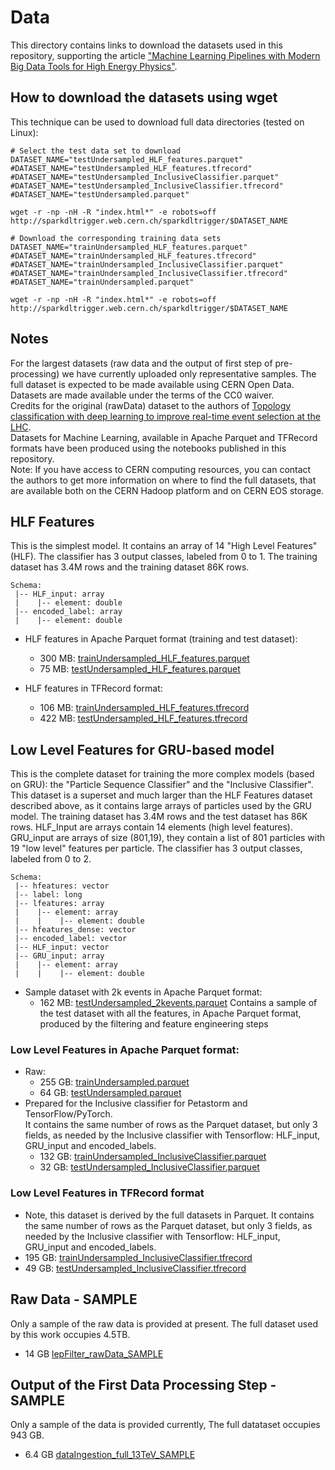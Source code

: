 # Data

This directory contains links to download the datasets used in this repository, supporting the article
["Machine Learning Pipelines with Modern Big Data Tools for High Energy Physics"](https://rdcu.be/b4Wk9).  

## How to download the datasets using wget
This technique can be used to download full data directories (tested on Linux):
```
# Select the test data set to download
DATASET_NAME="testUndersampled_HLF_features.parquet"
#DATASET_NAME="testUndersampled_HLF_features.tfrecord"
#DATASET_NAME="testUndersampled_InclusiveClassifier.parquet"
#DATASET_NAME="testUndersampled_InclusiveClassifier.tfrecord"
#DATASET_NAME="testUndersampled.parquet"

wget -r -np -nH -R "index.html*" -e robots=off http://sparkdltrigger.web.cern.ch/sparkdltrigger/$DATASET_NAME

# Download the corresponding training data sets
DATASET_NAME="trainUndersampled_HLF_features.parquet"
#DATASET_NAME="trainUndersampled_HLF_features.tfrecord"
#DATASET_NAME="trainUndersampled_InclusiveClassifier.parquet"
#DATASET_NAME="trainUndersampled_InclusiveClassifier.tfrecord"
#DATASET_NAME="trainUndersampled.parquet"

wget -r -np -nH -R "index.html*" -e robots=off http://sparkdltrigger.web.cern.ch/sparkdltrigger/$DATASET_NAME
```

## Notes
For the largest datasets (raw data and the output of first step of pre-processing) we have currently uploaded
only representative samples. The full dataset is expected to be made available using CERN Open Data.
Datasets are made available under the terms of the CC0 waiver.   
Credits for the original (rawData) dataset to the authors of [Topology classification with deep learning to improve real-time event selection at the LHC](https://link.springer.com/epdf/10.1007/s41781-019-0028-1?author_access_token=eTrqfrCuFIP2vF4nDLnFfPe4RwlQNchNByi7wbcMAY7NPT1w8XxcX1ECT83E92HWx9dJzh9T9_y5Vfi9oc80ZXe7hp7PAj21GjdEF2hlNWXYAkFiNn--k5gFtNRj6avm0UukUt9M9hAH_j4UR7eR-g%3D%3D).  
Datasets for Machine Learning, available in Apache Parquet and TFRecord formats have been produced using the notebooks published in this repository.  
Note: If you have access to CERN computing resources, you can contact the authors to get
more information on where to find the full datasets, that are available both on the CERN Hadoop platform and on CERN EOS storage.

## HLF Features 
This is the simplest model. It contains an array of 14 "High Level Features" (HLF). The classifier has 3 output classes, labeled from 0 to 1.
The training dataset has 3.4M rows and the training dataset 86K rows.
```
Schema:
 |-- HLF_input: array 
 |    |-- element: double 
 |-- encoded_label: array 
 |    |-- element: double 
```
- HLF features in Apache Parquet format (training and test dataset):
  - 300 MB: [trainUndersampled_HLF_features.parquet](http://sparkdltrigger.web.cern.ch/sparkdltrigger/trainUndersampled_HLF_features.parquet)
  - 75 MB: [testUndersampled_HLF_features.parquet](http://sparkdltrigger.web.cern.ch/sparkdltrigger/testUndersampled_HLF_features.parquet)

- HLF features in TFRecord format:
  - 106 MB: [trainUndersampled_HLF_features.tfrecord](http://sparkdltrigger.web.cern.ch/sparkdltrigger/trainUndersampled_HLF_features.tfrecord)
  - 422 MB: [testUndersampled_HLF_features.tfrecord](http://sparkdltrigger.web.cern.ch/sparkdltrigger/testUndersampled_HLF_features.tfrecord)

## Low Level Features for GRU-based model
This is the complete dataset for training the more complex models (based on GRU): the "Particle Sequence Classifier"
and the "Inclusive Classifier". This dataset is a superset and much larger than the HLF Features dataset described above,
as it contains large arrays of particles used by the GRU model.
The training dataset has 3.4M rows and the test dataset has 86K rows.
HLF_Input are arrays contain 14 elements (high level features). GRU_input are arrays of size (801,19), they contain a
list of 801 particles with 19 "low level" features per particle.
The classifier has 3 output classes, labeled from 0 to 2.
```
Schema:
 |-- hfeatures: vector
 |-- label: long 
 |-- lfeatures: array
 |    |-- element: array
 |    |    |-- element: double
 |-- hfeatures_dense: vector
 |-- encoded_label: vector 
 |-- HLF_input: vector
 |-- GRU_input: array 
 |    |-- element: array
 |    |    |-- element: double
```
- Sample dataset with 2k events in Apache Parquet format:
  - 162 MB: [testUndersampled_2kevents.parquet](http://sparkdltrigger.web.cern.ch/sparkdltrigger/testUndersampled_2kevents.parquet) Contains a sample of the test dataset with all the features, in Apache Parquet format, produced by the filtering and feature engineering steps

### Low Level Features in Apache Parquet format:
- Raw:
    - 255 GB: [trainUndersampled.parquet](http://sparkdltrigger.web.cern.ch/sparkdltrigger/trainUndersampled.parquet)
    - 64 GB:  [testUndersampled.parquet](http://sparkdltrigger.web.cern.ch/sparkdltrigger/testUndersampled.parquet)
- Prepared for the Inclusive classifier for Petastorm and TensorFlow/PyTorch.  
  It contains the same number of rows as the Parquet dataset, but only 3 fields, as needed
  by the Inclusive classifier with Tensorflow: HLF_input, GRU_input and encoded_labels.
    - 132 GB: [trainUndersampled_InclusiveClassifier.parquet](http://sparkdltrigger.web.cern.ch/sparkdltrigger/trainUndersampled_InclusiveClassifier.parquet)
    - 32 GB:  [testUndersampled_InclusiveClassifier.parquet](http://sparkdltrigger.web.cern.ch/sparkdltrigger/testUndersampled_InclusiveClassifier.parquet)

### Low Level Features in TFRecord format 
  - Note, this dataset is derived by the full datasets in Parquet.
    It contains the same number of rows as the Parquet dataset, but only 3 fields, as needed 
    by the Inclusive classifier with Tensorflow: HLF_input, GRU_input and encoded_labels.
  - 195 GB: [trainUndersampled_InclusiveClassifier.tfrecord](http://sparkdltrigger.web.cern.ch/sparkdltrigger/trainUndersampled._InclusiveClassifiertfrecord)
  - 49 GB:  [testUndersampled_InclusiveClassifier.tfrecord](http://sparkdltrigger.web.cern.ch/sparkdltrigger/testUndersampled_InclusiveClassifier.tfrecord)

## Raw Data - SAMPLE
Only a sample of the raw data is provided at present. The full dataset used by this work occupies 4.5TB.
- 14 GB [lepFilter_rawData_SAMPLE](http://sparkdltrigger.web.cern.ch/sparkdltrigger/lepFilter_rawData_SAMPLE)

## Output of the First Data Processing Step - SAMPLE
Only a sample of the data is provided currently, The full datataset occupies 943 GB.
- 6.4 GB [dataIngestion_full_13TeV_SAMPLE](http://sparkdltrigger.web.cern.ch/sparkdltrigger/dataIngestion_full_13TeV_SAMPLE)
